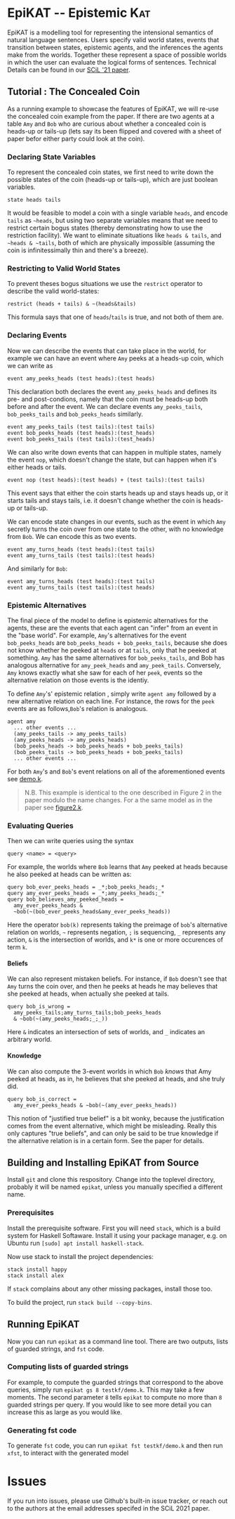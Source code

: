 # EpiKAT -- Epistemic <span style="font-variant:small-caps;">Kat</span>

EpiKAT is a modelling tool for representing the intensional semantics of natural
language sentences. Users specify valid world states, events that transition
between states, epistemic agents, and the inferences the agents make from the
worlds. Together these represent a space of possible worlds in which the user
can evaluate the logical forms of sentences. Technical Details can be found in
our [SCiL '21 paper](https://scholarworks.umass.edu/scil/vol4/iss1/9/).

## Tutorial : The Concealed Coin
As a running example to showcase the features of EpiKAT, we will re-use the
concealed coin example from the paper. If there are two agents at a table `Amy`
and `Bob` who are curious about whether a concealed coin is heads-up or tails-up
(lets say its been flipped and covered with a sheet of paper befor either party
could look at the coin).

### Declaring State Variables

To represent the concealed coin states, we first need to write down the possible states of
the coin (heads-up or tails-up), which are just boolean variables.

 ```
 state heads tails
 ```
 
It would be feasible to model a coin with a single variable `heads`, and encode
`tails` as `~heads`, but using two separate variables means that we need to
restrict certain bogus states (thereby demonstrating how to use the restriction
facility). We want to eliminate situations like `heads & tails`, and `~heads &
~tails`, both of which are physically impossible (assuming the coin is
infinitessimally thin and there's a breeze).

### Restricting to Valid World States
To prevent theses bogus situations we use the `restrict` operator to describe
the valid world-states:
```
restrict (heads + tails) & ~(heads&tails)
```
This formula says that one of `heads`/`tails` is true, and not both of them are.

### Declaring Events

Now we can describe the events that can take place in the world, for example we
can have an event where `Amy` peeks at  a heads-up coin, which we can write as

``` 
event amy_peeks_heads (test heads):(test heads)
```

This declaration both declares the event `amy_peeks_heads` and defines its pre-
and post-condions, namely that the coin must be heads-up both before and after
the event. We can declare events `amy_peeks_tails`, `bob_peeks_tails` and
`bob_peeks_heads` similarly.

```
event amy_peeks_tails (test tails):(test tails)
event bob_peeks_heads (test heads):(test_heads)
event bob_peeks_tails (test tails):(test_heads)
```

We can also write down events that can happen in multiple states, namely the
event `nop`, which doesn't change the state, but can happen when it's either
heads or tails.

```
event nop (test heads):(test heads) + (test tails):(test tails)
```

This event says that either the coin starts heads up and stays heads up, or it
starts tails and stays tails, i.e. it doesn't change whether the coin is heads-up or
tails-up.

We can encode state changes in our events, such as the event in which `Amy`
secretly turns the coin over from one state to the other, with no knowledge from
`Bob`. We can encode this as two events.

``` 
event amy_turns_heads (test heads):(test tails)
event amy_turns_tails (test tails):(test heads)
```

And similarly for `Bob`:
``` 
event amy_turns_heads (test heads):(test tails)
event amy_turns_tails (test tails):(test heads)
```

### Epistemic Alternatives

The final piece of the model to define is epistemic alternatives for the agents,
these are the events that each agent can "infer" from an event in the "base
world". For example, `Amy`'s alternatives for the event `bob_peeks_heads` are
`bob_peeks_heads + bob_peeks_tails`, because she does not know whether he peeked
at `heads` or at `tails`, only that he peeked at something. `Amy` has the same
alternatives for `bob_peeks_tails`, and Bob has analogous alternative for
`amy_peek_heads` and `amy_peek_tails`. Conversely, `Amy` knows exactly what she
saw for each of her `peek`, events so the alternative relation on those events is the identiy.

To define `Amy`'s' epistemic relation , simply write `agent amy` followed by a
new alternative relation on each line. For instance, the rows for the `peek`
events are as follows,`Bob`'s relation is analogous. 
 

```
agent amy 
  ... other events ...
  (amy_peeks_tails -> amy_peeks_tails)
  (amy_peeks_heads -> amy_peeks_heads)
  (bob_peeks_heads -> bob_peeks_heads + bob_peeks_tails)
  (bob_peeks_tails -> bob_peeks_heads + bob_peeks_tails)
  ... other events ...
```

For both `Amy`'s and `Bob`'s event relations on all of the aforementioned events
see [demo.k](testkf/demo.k).

> N.B. This example is identical to the one described in Figure 2 in the paper
> modulo the name changes. For a the same model as in the paper see
> [figure2.k](testkf/figure2.k).

### Evaluating Queries

Then we can write queries using the syntax

``` 
query <name> = <query>
```

For example, the worlds where `Bob` learns that `Amy` peeked at heads because he
also peeked at heads can be written as:

```
query bob_ever_peeks_heads = _*;bob_peeks_heads;_*
query amy_ever_peeks_heads = _*;amy_peeks_heads;_*
query bob_believes_amy_peeked_heads = 
  amy_ever_peeks_heads & 
  ~bob(~(bob_ever_peeks_heads&amy_ever_peeks_heads))
```

Here the operator `bob(k)` represents taking the preimage of `bob`'s alternative
relation on worlds, `~` represents negation, `;` is sequencing, `_` represents
any action, `&` is the intersection of worlds, and `k*` is one or more
occurences of term `k`.

#### Beliefs

We can also represent mistaken beliefs. For instance, if `Bob` doesn't see that
`Amy` turns the coin over, and then he peeks at heads he may believes that she
peeked at heads, when actually she peeked at tails.

```
query bob_is_wrong =
  amy_peeks_tails;amy_turns_tails;bob_peeks_heads 
  & ~bob(~(amy_peeks_heads;_;_))
```

Here `&` indicates an intersection of sets of worlds, and `_` indicates an arbitrary world. 

#### Knowledge

We can also compute the 3-event worlds in which `Bob` _knows_ that Amy peeked at heads,
as in, he believes that she peeked at heads, and she truly did.

```
query bob_is_correct =
  amy_ever_peeks_heads & ~bob(~(amy_ever_peeks_heads))
```

This notion of "justified true belief" is a bit wonky, because the justification
comes from the event alternative, which might be misleading. Really this only
captures "true beliefs", and can only be said to be true knowledge if the
alternative relation is in a certain form. See the paper for details.

## Building and Installing EpiKAT from Source

Install `git` and clone this respository. Change into the toplevel directory,
probably it will be named `epikat`, unless you manually specified a different
name.

### Prerequisites

Install the prerequisite software. First you will need `stack`, which is a build
system for Haskell Softaware. Install it using your package manager, e.g. on
Ubuntu run `[sudo] apt install haskell-stack`.

Now use stack to install the project dependencies:

```
stack install happy
stack install alex
```

If `stack` complains about any other missing packages, install those too.

To build the project, run `stack build --copy-bins`.

## Running EpiKAT

Now you can run `epikat` as a command line tool. There are two outputs, lists of
guarded strings, and `fst` code.

### Computing lists of guarded strings

For example, to compute the guarded strings that correspond to the above
queries, simply run `epikat gs 8 testkf/demo.k`. This may take a few moments. The
second parameter `8` tells `epikat` to compute no more than `8` guarded strings
per query. If you would like to see more detail you can increase this as large
as you would like.

### Generating fst code

To generate `fst` code, you can run `epikat fst testkf/demo.k` and then run
`xfst`, to interact with the generated model

# Issues

If you run into issues, please use Github's built-in issue tracker, or reach out
to the authors at the email addresses specifed in the SCiL 2021 paper.
